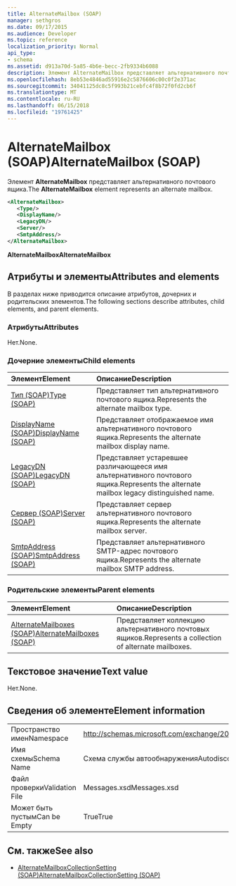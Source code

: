 ```yaml
---
title: AlternateMailbox (SOAP)
manager: sethgros
ms.date: 09/17/2015
ms.audience: Developer
ms.topic: reference
localization_priority: Normal
api_type:
- schema
ms.assetid: d913a70d-5a85-4b6e-becc-2fb9334b6088
description: Элемент AlternateMailbox представляет альтернативного почтового ящика.
ms.openlocfilehash: 8eb53e4846ad55916e2c5876606c00c0f2e371ac
ms.sourcegitcommit: 34041125dc8c5f993b21cebfc4f8b72f0fd2cb6f
ms.translationtype: MT
ms.contentlocale: ru-RU
ms.lasthandoff: 06/15/2018
ms.locfileid: "19761425"
---
```

# <a name="alternatemailbox-soap"></a><span data-ttu-id="d50a2-103">AlternateMailbox (SOAP)</span><span class="sxs-lookup"><span data-stu-id="d50a2-103">AlternateMailbox (SOAP)</span></span>

<span data-ttu-id="d50a2-104">Элемент **AlternateMailbox** представляет альтернативного почтового ящика.</span><span class="sxs-lookup"><span data-stu-id="d50a2-104">The **AlternateMailbox** element represents an alternate mailbox.</span></span> 
  
```XML
<AlternateMailbox>
   <Type/>
   <DisplayName/>
   <LegacyDN/>
   <Server/>
   <SmtpAddress/>
</AlternateMailbox>
```

 <span data-ttu-id="d50a2-105">**AlternateMailbox**</span><span class="sxs-lookup"><span data-stu-id="d50a2-105">**AlternateMailbox**</span></span>
## <a name="attributes-and-elements"></a><span data-ttu-id="d50a2-106">Атрибуты и элементы</span><span class="sxs-lookup"><span data-stu-id="d50a2-106">Attributes and elements</span></span>

<span data-ttu-id="d50a2-107">В разделах ниже приводится описание атрибутов, дочерних и родительских элементов.</span><span class="sxs-lookup"><span data-stu-id="d50a2-107">The following sections describe attributes, child elements, and parent elements.</span></span>
  
### <a name="attributes"></a><span data-ttu-id="d50a2-108">Атрибуты</span><span class="sxs-lookup"><span data-stu-id="d50a2-108">Attributes</span></span>

<span data-ttu-id="d50a2-109">Нет.</span><span class="sxs-lookup"><span data-stu-id="d50a2-109">None.</span></span>
  
### <a name="child-elements"></a><span data-ttu-id="d50a2-110">Дочерние элементы</span><span class="sxs-lookup"><span data-stu-id="d50a2-110">Child elements</span></span>

|<span data-ttu-id="d50a2-111">**Элемент**</span><span class="sxs-lookup"><span data-stu-id="d50a2-111">**Element**</span></span>|<span data-ttu-id="d50a2-112">**Описание**</span><span class="sxs-lookup"><span data-stu-id="d50a2-112">**Description**</span></span>|
|:-----|:-----|
|[<span data-ttu-id="d50a2-113">Тип (SOAP)</span><span class="sxs-lookup"><span data-stu-id="d50a2-113">Type (SOAP)</span></span>](type-soap.md) <br/> |<span data-ttu-id="d50a2-114">Представляет тип альтернативного почтового ящика.</span><span class="sxs-lookup"><span data-stu-id="d50a2-114">Represents the alternate mailbox type.</span></span>  <br/> |
|[<span data-ttu-id="d50a2-115">DisplayName (SOAP)</span><span class="sxs-lookup"><span data-stu-id="d50a2-115">DisplayName (SOAP)</span></span>](displayname-soap.md) <br/> |<span data-ttu-id="d50a2-116">Представляет отображаемое имя альтернативного почтового ящика.</span><span class="sxs-lookup"><span data-stu-id="d50a2-116">Represents the alternate mailbox display name.</span></span>  <br/> |
|[<span data-ttu-id="d50a2-117">LegacyDN (SOAP)</span><span class="sxs-lookup"><span data-stu-id="d50a2-117">LegacyDN (SOAP)</span></span>](legacydn-soap.md) <br/> |<span data-ttu-id="d50a2-118">Представляет устаревшее различающееся имя альтернативного почтового ящика.</span><span class="sxs-lookup"><span data-stu-id="d50a2-118">Represents the alternate mailbox legacy distinguished name.</span></span>  <br/> |
|[<span data-ttu-id="d50a2-119">Сервер (SOAP)</span><span class="sxs-lookup"><span data-stu-id="d50a2-119">Server (SOAP)</span></span>](server-soap.md) <br/> |<span data-ttu-id="d50a2-120">Представляет сервер альтернативного почтового ящика.</span><span class="sxs-lookup"><span data-stu-id="d50a2-120">Represents the alternate mailbox server.</span></span>  <br/> |
|[<span data-ttu-id="d50a2-121">SmtpAddress (SOAP)</span><span class="sxs-lookup"><span data-stu-id="d50a2-121">SmtpAddress (SOAP)</span></span>](smtpaddress-soap.md) <br/> |<span data-ttu-id="d50a2-122">Представляет альтернативного SMTP-адрес почтового ящика.</span><span class="sxs-lookup"><span data-stu-id="d50a2-122">Represents the alternate mailbox SMTP address.</span></span>  <br/> |
   
### <a name="parent-elements"></a><span data-ttu-id="d50a2-123">Родительские элементы</span><span class="sxs-lookup"><span data-stu-id="d50a2-123">Parent elements</span></span>

|<span data-ttu-id="d50a2-124">**Элемент**</span><span class="sxs-lookup"><span data-stu-id="d50a2-124">**Element**</span></span>|<span data-ttu-id="d50a2-125">**Описание**</span><span class="sxs-lookup"><span data-stu-id="d50a2-125">**Description**</span></span>|
|:-----|:-----|
|[<span data-ttu-id="d50a2-126">AlternateMailboxes (SOAP)</span><span class="sxs-lookup"><span data-stu-id="d50a2-126">AlternateMailboxes (SOAP)</span></span>](alternatemailboxes-soap.md) <br/> |<span data-ttu-id="d50a2-127">Представляет коллекцию альтернативного почтовых ящиков.</span><span class="sxs-lookup"><span data-stu-id="d50a2-127">Represents a collection of alternate mailboxes.</span></span>  <br/> |
   
## <a name="text-value"></a><span data-ttu-id="d50a2-128">Текстовое значение</span><span class="sxs-lookup"><span data-stu-id="d50a2-128">Text value</span></span>

<span data-ttu-id="d50a2-129">Нет.</span><span class="sxs-lookup"><span data-stu-id="d50a2-129">None.</span></span>
  
## <a name="element-information"></a><span data-ttu-id="d50a2-130">Сведения об элементе</span><span class="sxs-lookup"><span data-stu-id="d50a2-130">Element information</span></span>

|||
|:-----|:-----|
|<span data-ttu-id="d50a2-131">Пространство имен</span><span class="sxs-lookup"><span data-stu-id="d50a2-131">Namespace</span></span>  <br/> |http://schemas.microsoft.com/exchange/2010/Autodiscover  <br/> |
|<span data-ttu-id="d50a2-132">Имя схемы</span><span class="sxs-lookup"><span data-stu-id="d50a2-132">Schema Name</span></span>  <br/> |<span data-ttu-id="d50a2-133">Схема службы автообнаружения</span><span class="sxs-lookup"><span data-stu-id="d50a2-133">Autodiscover schema</span></span>  <br/> |
|<span data-ttu-id="d50a2-134">Файл проверки</span><span class="sxs-lookup"><span data-stu-id="d50a2-134">Validation File</span></span>  <br/> |<span data-ttu-id="d50a2-135">Messages.xsd</span><span class="sxs-lookup"><span data-stu-id="d50a2-135">Messages.xsd</span></span>  <br/> |
|<span data-ttu-id="d50a2-136">Может быть пустым</span><span class="sxs-lookup"><span data-stu-id="d50a2-136">Can be Empty</span></span>  <br/> |<span data-ttu-id="d50a2-137">True</span><span class="sxs-lookup"><span data-stu-id="d50a2-137">True</span></span>  <br/> |
   
## <a name="see-also"></a><span data-ttu-id="d50a2-138">См. также</span><span class="sxs-lookup"><span data-stu-id="d50a2-138">See also</span></span>

- [<span data-ttu-id="d50a2-139">AlternateMailboxCollectionSetting (SOAP)</span><span class="sxs-lookup"><span data-stu-id="d50a2-139">AlternateMailboxCollectionSetting (SOAP)</span></span>](alternatemailboxcollectionsetting-soap.md)

